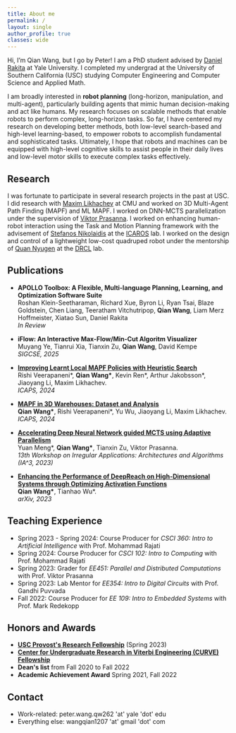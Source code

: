 ```yaml
---
title: About me
permalink: /
layout: single
author_profile: true
classes: wide
---
```


Hi, I’m Qian Wang, but I go by Peter! I am a PhD student advised by [Daniel Rakita](https://dannyrakita.net/) at Yale University. I completed my undergrad at the University of Southern California (USC) studying Computer Engineering and Computer Science and Applied Math.

I am broadly interested in **robot planning** (long-horizon, manipulation, and multi-agent), particularly building agents that mimic human decision-making and act like humans. My research focuses on scalable methods that enable robots to perform complex, long-horizon tasks. So far, I have centered my research on developing better methods, both low-level search-based and high-level learning-based, to empower robots to accomplish fundamental and sophisticated tasks. Ultimately, I hope that robots and machines can be equipped with high-level cognitive skills to assist people in their daily lives and low-level motor skills to execute complex tasks effectively.

<!-- ## Bulletin

- Finish the work on *Guided Object Placement Sampling for Efficient Geometric Task-and-Motion Planning* before April 30th.
- Start working on *Multi-Core Acceleration of DNN-guided Tree-Parallel MCTS using Adaptive Parallelism*.
- Continue working on *Enhancing the Performance of DeepReach on High-Dimensional Systems through Activation Function Optimization*.
- Learn deep and multi-agent reinforcement learning.
- Learn Stanford's [CS223A - Introduction to Robotics](https://see.stanford.edu/course/cs223a) class.
- Continue replenishing my [wiki page](myWiki). -->

## Research

I was fortunate to participate in several research projects in the past at USC. I did research with [Maxim Likhachev](https://www.ri.cmu.edu/ri-faculty/maxim-likhachev/) at CMU and worked on 3D Multi-Agent Path Finding (MAPF) and ML MAPF.  I worked on DNN-MCTS parallelization under the supervision of [Viktor Prasanna](https://sites.usc.edu/prasanna/). I worked on enhancing human-robot interaction using the Task and Motion Planning framework with the advisement of [Stefanos Nikolaidis](https://stefanosnikolaidis.net/) at the [ICAROS](http://icaros.usc.edu/) lab. I worked on the design and control of a lightweight low-cost quadruped robot under the mentorship of [Quan Nyugen](https://viterbi.usc.edu/directory/faculty/Nguyen/Quan) at the [DRCL](https://sites.usc.edu/quann/) lab.

## Publications

- **APOLLO Toolbox: A Flexible, Multi-language Planning, Learning, and Optimization Software Suite** <br>
  Roshan Klein-Seetharaman, Richard Xue, Byron Li, Ryan Tsai, Blaze Goldstein, Chen Liang, Teeratham Vitchutripop, **Qian Wang**, Liam Merz Hoffmeister, Xiatao Sun, Daniel Rakita <br>
  *In Review*

- **iFlow: An Interactive Max-Flow/Min-Cut Algoritm Visualizer** <br>
  Muyang Ye, Tianrui Xia, Tianxin Zu, **Qian Wang**, David Kempe <br>
  *SIGCSE, 2025*

- [**Improving Learnt Local MAPF Policies with Heuristic Search**](https://ojs.aaai.org/index.php/ICAPS/article/view/31522/33682) <br>
  Rishi Veerapaneni\*, **Qian Wang\***, Kevin Ren\*, Arthur Jakobsson\*, Jiaoyang Li, Maxim Likhachev. <br>
  *ICAPS, 2024*

- [**MAPF in 3D Warehouses: Dataset and Analysis**](https://ojs.aaai.org/index.php/ICAPS/article/view/31525/33685) <br>
  **Qian Wang\***, Rishi Veerapaneni\*, Yu Wu, Jiaoyang Li, Maxim Likhachev. <br>
  *ICAPS, 2024*

- [**Accelerating Deep Neural Network guided MCTS using Adaptive Parallelism**](https://arxiv.org/pdf/2310.05313.pdf) <br>
  Yuan Meng\*, **Qian Wang\***, Tianxin Zu, Viktor Prasanna. <br>
  *13th Workshop on Irregular Applications: Architectures and Algorithms (IA^3, 2023)*

- [**Enhancing the Performance of DeepReach on High-Dimensional Systems through Optimizing Activation Functions**](https://arxiv.org/abs/2312.17583) <br>
  **Qian Wang\***, Tianhao Wu\*. <br>
  *arXiv, 2023*

## Teaching Experience

- Spring 2023 - Spring 2024: Course Producer for *CSCI 360: Intro to Artificial Intelligence* with Prof. Mohammad Rajati
- Spring 2024: Course Producer for *CSCI 102: Intro to Computing* with Prof. Mohammad Rajati
- Spring 2023: Grader for *EE451: Parallel and Distributed Computations* with Prof. Viktor Prasanna
- Spring 2023: Lab Mentor for *EE354: Intro to Digital Circuits* with Prof. Gandhi Puvvada
- Fall 2022: Course Producer for *EE 109: Intro to Embedded Systems* with Prof. Mark Redekopp

## Honors and Awards

- [**USC Provost's Research Fellowship**](https://undergrad.usc.edu/experience/research/undergrad_research/) (Spring 2023)
- [**Center for Undergraduate Research in Viterbi Engineering (CURVE) Fellowship**](https://viterbiundergrad.usc.edu/research/curve/)
- **Dean's list** from Fall 2020 to Fall 2022
- **Academic Achievement Award** Spring 2021, Fall 2022

<!-- ## Skills

- **+5 yrs**:
  - Python, Java, C/C++, JavaScript, HTML, Git
- **+2 yrs**:
  - MATLAB, LaTeX, R
  - Pytorch, PyBullet, CUDA, ROS, Linux -->

## Contact

- Work-related: peter.wang.qw262 'at' yale 'dot' edu
- Everything else: wangqian1207 'at' gmail 'dot' com
